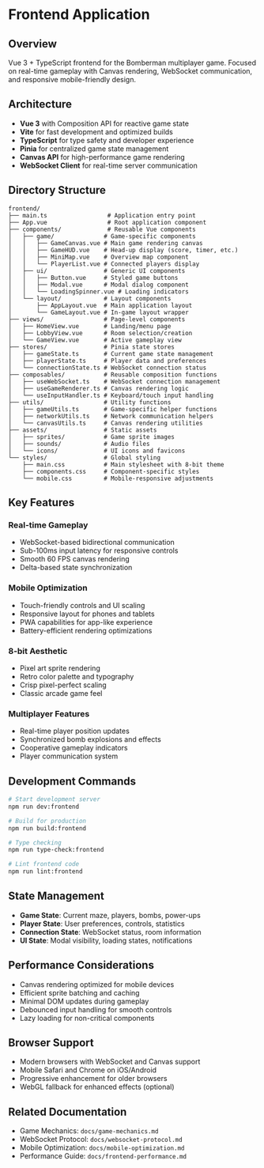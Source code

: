 # Frontend Application

## Overview
Vue 3 + TypeScript frontend for the Bomberman multiplayer game. Focused on real-time gameplay with Canvas rendering, WebSocket communication, and responsive mobile-friendly design.

## Architecture
- **Vue 3** with Composition API for reactive game state
- **Vite** for fast development and optimized builds  
- **TypeScript** for type safety and developer experience
- **Pinia** for centralized game state management
- **Canvas API** for high-performance game rendering
- **WebSocket Client** for real-time server communication

## Directory Structure
```
frontend/
├── main.ts                 # Application entry point
├── App.vue                 # Root application component
├── components/             # Reusable Vue components
│   ├── game/              # Game-specific components
│   │   ├── GameCanvas.vue # Main game rendering canvas
│   │   ├── GameHUD.vue    # Head-up display (score, timer, etc.)
│   │   ├── MiniMap.vue    # Overview map component
│   │   └── PlayerList.vue # Connected players display
│   ├── ui/                # Generic UI components
│   │   ├── Button.vue     # Styled game buttons
│   │   ├── Modal.vue      # Modal dialog component
│   │   └── LoadingSpinner.vue # Loading indicators
│   └── layout/            # Layout components
│       ├── AppLayout.vue  # Main application layout
│       └── GameLayout.vue # In-game layout wrapper
├── views/                 # Page-level components
│   ├── HomeView.vue       # Landing/menu page
│   ├── LobbyView.vue      # Room selection/creation
│   └── GameView.vue       # Active gameplay view
├── stores/                # Pinia state stores
│   ├── gameState.ts       # Current game state management
│   ├── playerState.ts     # Player data and preferences
│   └── connectionState.ts # WebSocket connection status
├── composables/           # Reusable composition functions
│   ├── useWebSocket.ts    # WebSocket connection management
│   ├── useGameRenderer.ts # Canvas rendering logic
│   └── useInputHandler.ts # Keyboard/touch input handling
├── utils/                 # Utility functions
│   ├── gameUtils.ts       # Game-specific helper functions
│   ├── networkUtils.ts    # Network communication helpers
│   └── canvasUtils.ts     # Canvas rendering utilities
├── assets/                # Static assets
│   ├── sprites/           # Game sprite images
│   ├── sounds/            # Audio files
│   └── icons/             # UI icons and favicons
└── styles/                # Global styling
    ├── main.css           # Main stylesheet with 8-bit theme
    ├── components.css     # Component-specific styles
    └── mobile.css         # Mobile-responsive adjustments
```

## Key Features

### Real-time Gameplay
- WebSocket-based bidirectional communication
- Sub-100ms input latency for responsive controls
- Smooth 60 FPS canvas rendering
- Delta-based state synchronization

### Mobile Optimization
- Touch-friendly controls and UI scaling
- Responsive layout for phones and tablets  
- PWA capabilities for app-like experience
- Battery-efficient rendering optimizations

### 8-bit Aesthetic
- Pixel art sprite rendering
- Retro color palette and typography
- Crisp pixel-perfect scaling
- Classic arcade game feel

### Multiplayer Features
- Real-time player position updates
- Synchronized bomb explosions and effects
- Cooperative gameplay indicators
- Player communication system

## Development Commands
```bash
# Start development server
npm run dev:frontend

# Build for production
npm run build:frontend

# Type checking
npm run type-check:frontend

# Lint frontend code
npm run lint:frontend
```

## State Management
- **Game State**: Current maze, players, bombs, power-ups
- **Player State**: User preferences, controls, statistics
- **Connection State**: WebSocket status, room information
- **UI State**: Modal visibility, loading states, notifications

## Performance Considerations
- Canvas rendering optimized for mobile devices
- Efficient sprite batching and caching
- Minimal DOM updates during gameplay
- Debounced input handling for smooth controls
- Lazy loading for non-critical components

## Browser Support
- Modern browsers with WebSocket and Canvas support
- Mobile Safari and Chrome on iOS/Android
- Progressive enhancement for older browsers
- WebGL fallback for enhanced effects (optional)

## Related Documentation
- Game Mechanics: `docs/game-mechanics.md`
- WebSocket Protocol: `docs/websocket-protocol.md`
- Mobile Optimization: `docs/mobile-optimization.md`
- Performance Guide: `docs/frontend-performance.md`